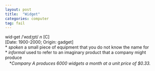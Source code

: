 ```yaml
---
layout: post
title:  "Widget"
categories: computer
tag: fail
---
```

<DIV style="MARGIN: 0px 0px 5px">wid<B>·</B>get /ˈwɪdʒɪt/ <I>n</I> [C] <BR>[Date: 1900-2000; Origin: gadget]<BR>* <I>spoken</I> a small piece of equipment that you do not know the name for<BR>* <I>informal</I> used to refer to an imaginary product that a company might produce<BR>　*<I>Company A produces 6000 widgets a month at a unit price of $0.33.</I></DIV>
